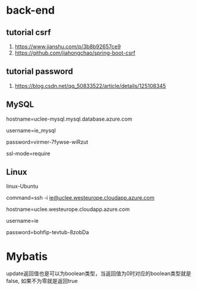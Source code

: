 # back-end

## tutorial csrf
1. https://www.jianshu.com/p/3b8b92657ce9 
2. https://github.com/jiahongchao/spring-boot-csrf
## tutorial password
1. https://blog.csdn.net/qq_50833522/article/details/125108345


## MySQL
hostname=uclee-mysql.mysql.database.azure.com

username=ie_mysql

password=virmer-7fywse-wiRzut

ssl-mode=require


## Linux
linux-Ubuntu

command=ssh -i <private key path> ie@uclee.westeurope.cloudapp.azure.com

hostname=uclee.westeurope.cloudapp.azure.com

username=ie

password=bohfip-tevtub-8zobDa


# Mybatis
update返回值也是可以为boolean类型，当返回值为0时对应的boolean类型就是false, 如果不为零就是返回true